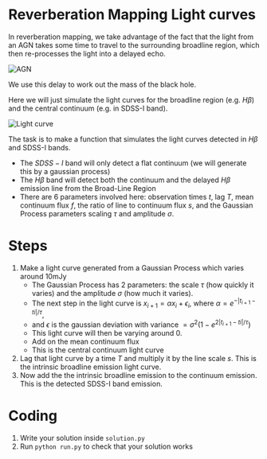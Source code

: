 # Reverberation Mapping Light curves

In reverberation mapping, we take advantage of the fact that the light from an AGN takes some time to travel to the
surrounding broadline region, which then re-processes the light into a delayed echo.

![AGN](https://heasarc.gsfc.nasa.gov/docs/cgro/images/epo/gallery/agns/agn_up_model.gif "AGN")

We use this delay to work out the mass of the black hole.

Here we will just simulate the light curves for the broadline region (e.g. $H\beta$) and the central continuum
(e.g. in SDSS-I band).

![Light curve](https://astrobites.org/wp-content/uploads/2012/03/Peterson01.jpg "Light Curves")

The task is to make a function that simulates the light curves detected in $H\beta$ and SDSS-I bands.

* The $SDSS-I$ band will only detect a flat continuum (we will generate this by a gaussian process)
* The $H\beta$ band will detect both the continuum and the delayed $H\beta$ emission line from the Broad-Line Region
* There are 6 parameters involved here: observation times $t$, lag $T$, mean continuum flux $f$, the ratio of line to continuum flux $s$,
and the Gaussian Process parameters scaling $\tau$ and amplitude $\sigma$.

# Steps
1. Make a light curve generated from a Gaussian Process which varies around 10mJy
    * The Gaussian Process has 2 parameters: the scale $\tau$ (how quickly it varies) and the amplitude $\sigma$ (how
      much it varies).
    * The next step in the light curve is $x_{i+1} = \alpha x_i + \epsilon_i$,
      where $\alpha = e^{-|t_{i+1} - t{i}| / \tau}$,
    * and $\epsilon$ is the gaussian deviation with variance $= \sigma^2 (1 - e^{2|t_{i+1} - t{i}| / \tau})$
    * This light curve will then be varying around 0.
    * Add on the mean continuum flux
    * This is the central continuum light curve
2. Lag that light curve by a time $T$ and multiply it by the line scale $s$. This is the intrinsic broadline emission
light curve.
3. Now add the the intrinsic broadline emission to the continuum emission. This is the detected SDSS-I band emission.


# Coding
1. Write your solution inside `solution.py`
2. Run `python run.py` to check that your solution works
